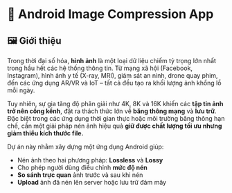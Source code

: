 # 📱 Android Image Compression App
## 🖼️ Giới thiệu

Trong thời đại số hóa, **hình ảnh** là một loại dữ liệu chiếm tỷ trọng lớn nhất trong hầu hết các hệ thống thông tin. Từ mạng xã hội (Facebook, Instagram), hình ảnh y tế (X-ray, MRI), giám sát an ninh, drone quay phim, đến các ứng dụng AR/VR và IoT – tất cả đều tạo ra khối lượng ảnh khổng lồ mỗi ngày.

Tuy nhiên, sự gia tăng độ phân giải như 4K, 8K và 16K khiến các **tập tin ảnh trở nên cồng kềnh**, đặt ra thách thức lớn về **băng thông mạng** và **lưu trữ**. Đặc biệt trong các ứng dụng thời gian thực hoặc môi trường băng thông hạn chế, cần một giải pháp nén ảnh hiệu quả **giữ được chất lượng tối ưu nhưng giảm thiểu kích thước file.**

Dự án này nhằm xây dựng một ứng dụng Android giúp:
- Nén ảnh theo hai phương pháp: **Lossless** và **Lossy**
- Cho phép người dùng điều chỉnh **mức độ nén**
- **So sánh trực quan** ảnh trước và sau khi nén
- **Upload** ảnh đã nén lên server hoặc lưu trữ đám mây
